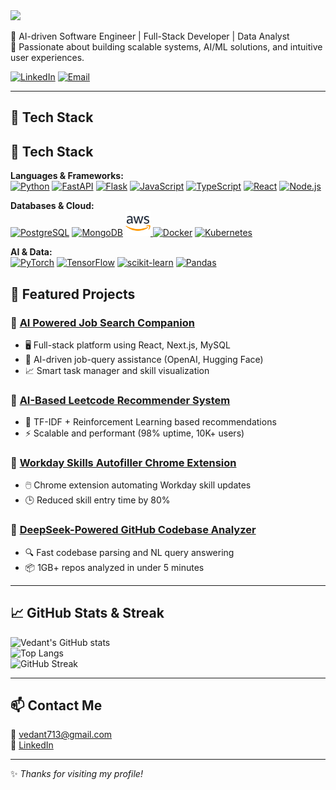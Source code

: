 <img src="https://readme-typing-svg.demolab.com?font=Fira+Code&size=22&pause=1000&color=4A90E2&width=435&lines=Hello!+I'm+Vedant+Dhoke;Software+Engineer+%7C+AI+Enthusiast;Open+Source+Contributor" />


🎯 AI-driven Software Engineer | Full-Stack Developer | Data Analyst  
🔬 Passionate about building scalable systems, AI/ML solutions, and intuitive user experiences.

[![LinkedIn](https://img.shields.io/badge/LinkedIn-vedant--dhokee-blue?style=flat-square&logo=linkedin)](https://www.linkedin.com/in/vedant-dhokee) 
[![Email](https://img.shields.io/badge/Email-vedant713%40gmail.com-red?style=flat-square&logo=gmail)](mailto:vedant713@gmail.com)

---

## 🔧 Tech Stack

## 🔧 Tech Stack

**Languages & Frameworks:**  
<a href="https://www.python.org/" target="_blank"><img src="https://cdn.jsdelivr.net/gh/devicons/devicon/icons/python/python-original.svg" alt="Python" width="40" height="40"/></a>
<a href="https://fastapi.tiangolo.com/" target="_blank"><img src="https://cdn.jsdelivr.net/gh/devicons/devicon/icons/fastapi/fastapi-original.svg" alt="FastAPI" width="40" height="40"/></a>
<a href="https://flask.palletsprojects.com/" target="_blank"><img src="https://cdn.jsdelivr.net/gh/devicons/devicon/icons/flask/flask-original.svg" alt="Flask" width="40" height="40"/></a>
<a href="https://developer.mozilla.org/en-US/docs/Web/JavaScript" target="_blank"><img src="https://cdn.jsdelivr.net/gh/devicons/devicon/icons/javascript/javascript-original.svg" alt="JavaScript" width="40" height="40"/></a>
<a href="https://www.typescriptlang.org/" target="_blank"><img src="https://cdn.jsdelivr.net/gh/devicons/devicon/icons/typescript/typescript-original.svg" alt="TypeScript" width="40" height="40"/></a>
<a href="https://reactjs.org/" target="_blank"><img src="https://cdn.jsdelivr.net/gh/devicons/devicon/icons/react/react-original.svg" alt="React" width="40" height="40"/></a>
<a href="https://nodejs.org/" target="_blank"><img src="https://cdn.jsdelivr.net/gh/devicons/devicon/icons/nodejs/nodejs-original.svg" alt="Node.js" width="40" height="40"/></a>

**Databases & Cloud:**  
<a href="https://www.postgresql.org/" target="_blank"><img src="https://cdn.jsdelivr.net/gh/devicons/devicon/icons/postgresql/postgresql-original.svg" alt="PostgreSQL" width="40" height="40"/></a>
<a href="https://www.mongodb.com/" target="_blank"><img src="https://cdn.jsdelivr.net/gh/devicons/devicon/icons/mongodb/mongodb-original.svg" alt="MongoDB" width="40" height="40"/></a>
<a href="https://aws.amazon.com/" target="_blank">
  <img src="https://raw.githubusercontent.com/devicons/devicon/master/icons/amazonwebservices/amazonwebservices-original-wordmark.svg" alt="AWS" width="40" height="40"/>
</a>
<a href="https://www.docker.com/" target="_blank"><img src="https://cdn.jsdelivr.net/gh/devicons/devicon/icons/docker/docker-original.svg" alt="Docker" width="40" height="40"/></a>
<a href="https://kubernetes.io/" target="_blank"><img src="https://cdn.jsdelivr.net/gh/devicons/devicon/icons/kubernetes/kubernetes-plain.svg" alt="Kubernetes" width="40" height="40"/></a>

**AI & Data:**  
<a href="https://pytorch.org/" target="_blank"><img src="https://cdn.jsdelivr.net/gh/devicons/devicon/icons/pytorch/pytorch-original.svg" alt="PyTorch" width="40" height="40"/></a>
<a href="https://www.tensorflow.org/" target="_blank"><img src="https://cdn.jsdelivr.net/gh/devicons/devicon/icons/tensorflow/tensorflow-original.svg" alt="TensorFlow" width="40" height="40"/></a>
<a href="https://scikit-learn.org/" target="_blank"><img src="https://cdn.jsdelivr.net/gh/devicons/devicon/icons/scikitlearn/scikitlearn-original.svg" alt="scikit-learn" width="40" height="40"/></a>
<a href="https://pandas.pydata.org/" target="_blank"><img src="https://cdn.jsdelivr.net/gh/devicons/devicon/icons/pandas/pandas-original.svg" alt="Pandas" width="40" height="40"/></a>

## 🚀 Featured Projects

### 🔹 [AI Powered Job Search Companion](#)
- 🖥️ Full-stack platform using React, Next.js, MySQL
- 🤖 AI-driven job-query assistance (OpenAI, Hugging Face)
- 📈 Smart task manager and skill visualization

### 🔹 [AI-Based Leetcode Recommender System](#)
- 🧠 TF-IDF + Reinforcement Learning based recommendations
- ⚡ Scalable and performant (98% uptime, 10K+ users)

### 🔹 [Workday Skills Autofiller Chrome Extension](#)
- 🖱️ Chrome extension automating Workday skill updates
- 🕒 Reduced skill entry time by 80%

### 🔹 [DeepSeek-Powered GitHub Codebase Analyzer](#)
- 🔍 Fast codebase parsing and NL query answering
- 📦 1GB+ repos analyzed in under 5 minutes

---

## 📈 GitHub Stats & Streak

![Vedant's GitHub stats](https://github-readme-stats.vercel.app/api?username=vedant713&show_icons=true&theme=tokyonight)  
![Top Langs](https://github-readme-stats.vercel.app/api/top-langs/?username=vedant713&layout=compact&theme=tokyonight)  
![GitHub Streak](https://github-readme-streak-stats.herokuapp.com/?user=vedant713&theme=tokyonight)

---

## 📫 Contact Me

📧 [vedant713@gmail.com](mailto:vedant713@gmail.com)  
💼 [LinkedIn](https://www.linkedin.com/in/vedant-dhokee)

---

✨ *Thanks for visiting my profile!*
